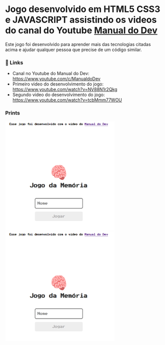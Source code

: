 # Jogo desenvolvido em HTML5 CSS3 e JAVASCRIPT assistindo os videos do canal do Youtube [Manual do Dev](https://www.youtube.com/c/ManualdoDev)

Este jogo foi desenvolvido para aprender mais das tecnologias citadas acima e ajudar qualquer pessoa que precise de um código similar.

### 🔗 Links

* Canal no Youtube do Manual do Dev: <https://www.youtube.com/c/ManualdoDev>
* Primeiro video do desenvolvimento do jogo: <https://www.youtube.com/watch?v=NV88N1r2Qkg>
* Segundo video do desenvolvimento do jogo: <https://www.youtube.com/watch?v=tcbMmm77WOU>


### Prints

<img src="https://github.com/gabrielsouzas/jogos-para-aprendizado/blob/main/jogo-memoria-javascript/images/print01.png" width="350" height="350"/> 
<img src="https://github.com/gabrielsouzas/jogos-para-aprendizado/blob/main/jogo-memoria-javascript/images/print01.png" width="350" height="350"/>
